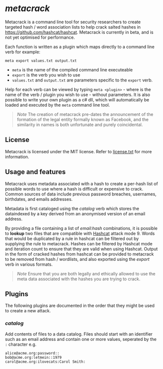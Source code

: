 # *metacrack*

Metacrack is a command line tool for security researchers to create targeted hash / word association lists to help crack salted hashes in https://github.com/hashcat/hashcat. Metacrack is currently in beta, and is not yet optimised for performance. 

Each function is written as a plugin which maps directly to a command line verb for example:

`meta export values.txt output.txt` 

- `meta` is the name of the compiled command line executeable
- `export` is the verb you wish to use 
- `values.txt` and `output.txt` are parameters specific to the `export` verb.

Help for each verb can be viewed by typing `meta <plugin>` - where <plugin> is the name of the verb / plugin you wish to use - without parameters. It is also possible to write your own plugin as a c# dll, which will automatically be loaded and executed by the `meta` command line tool.
  
  > *Note*
  > The creation of metacrack pre-dates the announcement of the formation of the legal entity formally known as Facebook, and the similarity in names is both unfortunate and purely coincidental.
  
## License
Metacrack is licensed under the MIT license. Refer to [license.txt](https://github.com/metacrackorg/metacrack/blob/main/LICENSE) for more information.
  
## Usage and features

Metacrack uses metadata associated with a hash to create a per-hash list of possible words to use where a hash is difficult or expensive to crack. Common sources of data include previous password breaches, usernames, birthdates, and emails addresses. 

Metadata is first cataloged using the _catalog_ verb which stores the dataindexed by a key derived from an anonymised version of an email address.
  
By providing a file containing a list of *email:hash* combinations, it is possible to **lookup** two files that are compatible with [Hashcat](https://github.com/hashcat/hashcat) attack mode 9. Words that would be duplicated by a rule in hashcat can be filtered out by supplying the rule to metacrack. Hashes can be filtered by Hashcat mode and iteration count to ensure that they are valid when using Hashcat. Output in the form of cracked hashes from hashcat can be provided to metacrack to be removed from hash / wordlists, and also exported using the *export* verb in various formats.  
 
  > *Note*
  > Ensure that you are both legally and ethically allowed to use the meta data associated with the hashes you are trying to crack. 

## Plugins 

The following plugins are documented in the order that they might be used to create a new attack.
  
 ### *catalog*
  
 Add contents of files to a data catalog. Files should start with an identifier such as an email address and contain one or more values, seperated by the `:` character e.g.
 
 ```
 alice@acme.org:password::
 bob@acme.org:letmein::1979
 carol@acme.org:ilovecats:Carol Smith:
 ```
  
